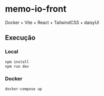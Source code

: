 # memo-io-front

Docker + Vite + React + TailwindCSS + daisyUI

## Execução

### Local

```bash
npm install
npm run dev
```

### Docker

```bash
docker-compose up
```
